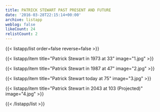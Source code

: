 ```yaml
---
title: PATRICK STEWART PAST PRESENT AND FUTURE
date: '2016-03-28T22:15:14+00:00'
archive: listapp
weblog: false
likeCount: 24
relistCount: 2
---
```



{{< listapp/list order=false reverse=false >}}

   {{< listapp/item title="Patrick Stewart in 1973 at 33"
      image="1.jpg" >}}

   {{< listapp/item title="Patrick Stewart in 1987 at 47"
      image="2.jpg" >}}

   {{< listapp/item title="Patrick Stewart today at 75"
      image="3.jpg" >}}

   {{< listapp/item title="Patrick Stewart in 2043 at 103 (Projected)"
      image="4.jpg" >}}

{{< /listapp/list >}}
